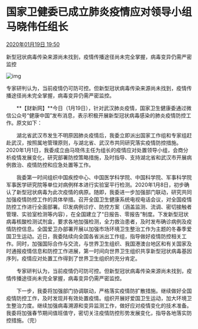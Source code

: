 # 国家卫健委已成立肺炎疫情应对领导小组 马晓伟任组长 

[2020年01月19日 19:50](http://www.caixin.com/2020-01-19/101505973.html)

新型冠状病毒传染来源尚未找到，疫情传播途径尚未完全掌握，病毒变异仍需严密监控

![img](http://img.caixin.com/2018-12-17/1545037989288525_480_320.jpg)

专家研判认为，当前疫情仍可防可控。但新型冠状病毒传染来源尚未找到，疫情传播途径尚未完全掌握，病毒变异仍需严密监控。

　　**【财新网】**今日（1月19日），针对武汉肺炎疫情，国家卫生健康委通过微信公众号“健康中国”发布消息，表示积极开展新型冠状病毒感染的肺炎疫情防控工作。原文如下：

　　湖北省武汉市发生不明原因肺炎疫情后，我委立即派出国家工作组和专家组赶赴武汉，按照属地管理原则，与湖北省、武汉市共同研究落实疫情防控措施。2020年1月1日，我委成立由马晓伟主任为组长的疫情应对处置领导小组，会商分析疫情发展变化，研究部署防控策略措施，及时指导、支持湖北省和武汉市开展病例救治、疫情防控和应急处置等工作。

　　我委第一时间组织中国疾控中心、中国医学科学院、中国科学院、军事科学院军事医学研究院等单位对病例样本进行实验室平行检测。2020年1月8日，初步确认了新型冠状病毒为此次疫情的病原。随即，我委进一步加强部门联动，研究共同加强疫情防控工作的具体举措。召开全国卫生健康系统电视电话会议，对全国疫情防控工作进行全面部署。印发病例诊疗、防控方案（涵盖监测、流调、密切接触者管理、实验室检测等内容），在全国建立了“日报告、零报告”制度。下发新型冠状病毒核酸检测试剂盒，要求各地加强检测，全力救治患者，及时发布确诊病例及疫情防控信息。全国爱卫办部署开展以加强市场环境卫生整治工作为主题的冬春季爱国卫生运动。近日，我委陆续向全国各省派出工作组，指导做好疫情防控相关工作。同时，加强国际合作与交流，与世界卫生组织、我国港澳台地区和有关国家及时通报疫情信息和防控工作进展，第一时间向世界卫生组织共享新型冠状病毒基因序列，疫情应对处置工作得到了世界卫生组织的充分肯定。

　　专家研判认为，当前疫情仍可防可控。但新型冠状病毒传染来源尚未找到，疫情传播途径尚未完全掌握，病毒变异仍需严密监控。

　　下一步，我委将加强部门协调联动，严格落实疫情防扩散措施。继续做好全国疫情防控工作，及时发现并有效处置疫情。组织开展好爱国卫生运动，加大环境卫生整治力度。继续加强病毒溯源和变异监测工作，做好应对疫情变化的技术准备。我委将加强春节期间值班值守，密切关注疫情防控形势发展变化，指导各地落实防控措施。（完）